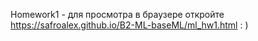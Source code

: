Homework1 - для просмотра в браузере откройте https://safroalex.github.io/B2-ML-baseML/ml_hw1.html : )
